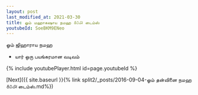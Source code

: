 ```yaml
---
layout: post
last_modified_at: 2021-03-30
title: ஓம் மஹாகஷாய நமஹ ௧௦௮ டைம்ஸ்
youtubeId: SoeBKM9ENeo
---
```

 
 
 ஓம் ஜிஹாராய நமஹ  
 
 -  யார் ஒரு பயங்கரமான வடிவம் 
 
  
 
  
 
 
 
 
 
 


{% include youtubePlayer.html id=page.youtubeId %}
 
[Next]({{ site.baseurl }}{% link  split2/_posts/2016-09-04-ஓம் தன்வினை நமஹ ௧௦௮ டைம்ஸ்.md%})
 
